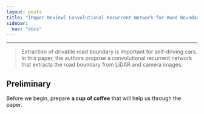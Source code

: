 ```yaml
---
layout: posts
title: "[Paper Review] Convolutional Recurrent Network for Road Boundary Extraction"
sidebar:
  nav: "docs"
---
```


---
> Extraction of drivable road boundary is important for self-driving cars. In this paper, the authors propose a convolutional recurrent network that extracts the road boundary from LiDAR and camera images.

## Preliminary
Before we begin, prepare **a cup of coffee** that will help us through the paper.